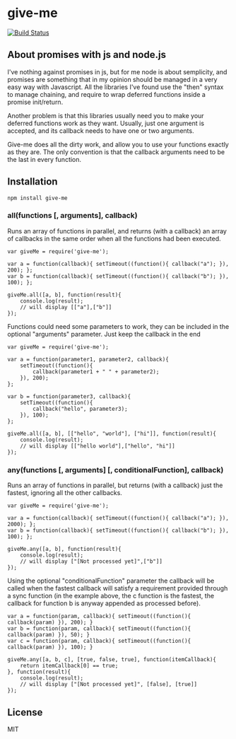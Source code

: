 give-me
=============
[![Build Status](https://secure.travis-ci.org/matteofigus/give-me.png?branch=master)](http://travis-ci.org/matteofigus/give-me)

## About promises with js and node.js

I've nothing against promises in js, but for me node is about semplicity, and promises are something that in my opinion should be managed in a very easy way with Javascript. All the libraries I've found use the "then" syntax to manage chaining, and require to wrap deferred functions inside a promise init/return.

Another problem is that this libraries usually need you to make your deferred functions work as they want. Usually, just one argument is accepted, and its callback needs to have one or two arguments.

Give-me does all the dirty work, and allow you to use your functions exactly as they are. The only convention is that the callback arguments need to be the last in every function.

## Installation

	npm install give-me

### all(functions [, arguments], callback)

Runs an array of functions in parallel, and returns (with a callback) an array of callbacks in the same order when all the functions had been executed.

	var giveMe = require('give-me');

	var a = function(callback){ setTimeout((function(){ callback("a"); }), 200); };
	var b = function(callback){ setTimeout((function(){ callback("b"); }), 100); };

	giveMe.all([a, b], function(result){
		console.log(result);
		// will display [["a"],["b"]]
	});

Functions could need some parameters to work, they can be included in the optional "arguments" parameter. Just keep the callback in the end

	var giveMe = require('give-me');

	var a = function(parameter1, parameter2, callback){ 
		setTimeout((function(){ 
			callback(parameter1 + " " + parameter2);
		}), 200); 
	};

	var b = function(parameter3, callback){ 
		setTimeout((function(){ 
			callback("hello", parameter3);
		}), 100); 
	};

	giveMe.all([a, b], [["hello", "world"], ["hi"]], function(result){
		console.log(result);
		// will display [["hello world"],["hello", "hi"]]
	});


### any(functions [, arguments] [, conditionalFunction], callback)
	
Runs an array of functions in parallel, but returns (with a callback) just the fastest, ignoring all the other callbacks.

	var giveMe = require('give-me');
  
    var a = function(callback){ setTimeout((function(){ callback("a"); }), 2000); };
    var b = function(callback){ setTimeout((function(){ callback("b"); }), 100); };

    giveMe.any([a, b], function(result){
    	console.log(result);
    	// will display ["[Not processed yet]",["b"]]
    });

	
Using the optional "conditionalFunction" parameter the callback will be called when the fastest callback will satisfy a requirement provided through a sync function (in the example above, the c function is the fastest, the callback for function b is anyway appended as processed before).

    var a = function(param, callback){ setTimeout((function(){ callback(param) }), 200); }
    var b = function(param, callback){ setTimeout((function(){ callback(param) }), 50); }
    var c = function(param, callback){ setTimeout((function(){ callback(param) }), 100); }

    giveMe.any([a, b, c], [true, false, true], function(itemCallback){
    	return itemCallback[0] == true;
    }, function(result){
    	console.log(result);
    	// will display ["[Not processed yet]", [false], [true]]
    });

## License

MIT